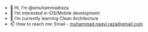 - 👋 Hi, I’m @smuhammadraza
- 👀 I’m interested in iOS/Mobile development
- 🌱 I’m currently learning Clean Architecture
- 📫 How to reach me: Email - muhammad.naqvi.raza@gmail.com

<!---
smuhammadraza/smuhammadraza is a ✨ special ✨ repository because its `README.md` (this file) appears on your GitHub profile.
You can click the Preview link to take a look at your changes.
--->
